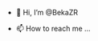 - 👋 Hi, I’m @BekaZR



- 📫 How to reach me ...

<!---
BekaZR/BekaZR is a ✨ special ✨ repository because its `README.md` (this file) appears on your GitHub profile.
You can click the Preview link to take a look at your changes.
--->
